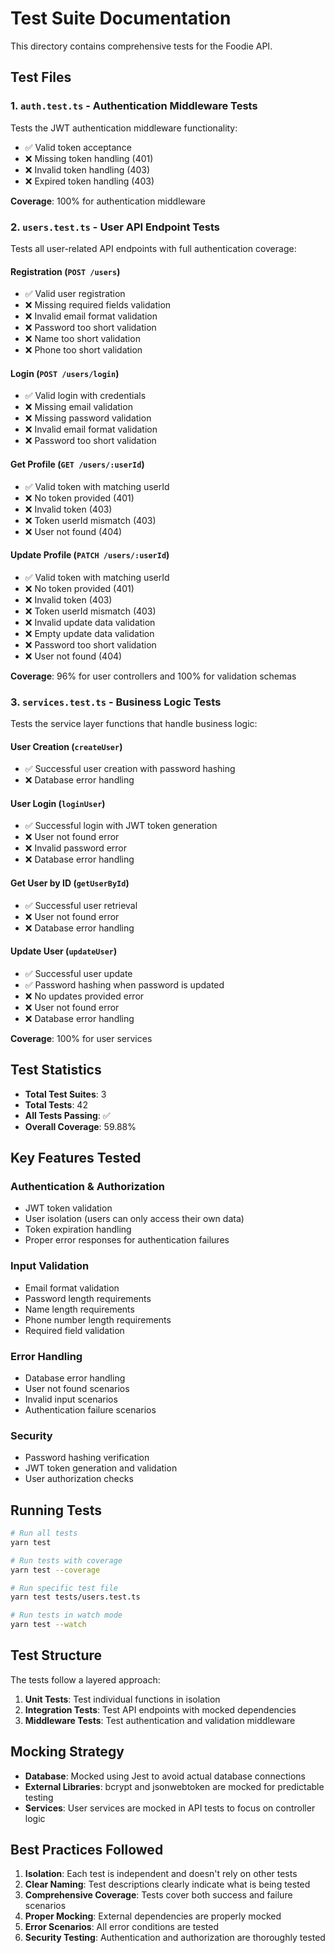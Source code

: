 # Test Suite Documentation

This directory contains comprehensive tests for the Foodie API.

## Test Files

### 1. `auth.test.ts` - Authentication Middleware Tests

Tests the JWT authentication middleware functionality:

- ✅ Valid token acceptance
- ❌ Missing token handling (401)
- ❌ Invalid token handling (403)
- ❌ Expired token handling (403)

**Coverage**: 100% for authentication middleware

### 2. `users.test.ts` - User API Endpoint Tests

Tests all user-related API endpoints with full authentication coverage:

#### Registration (`POST /users`)

- ✅ Valid user registration
- ❌ Missing required fields validation
- ❌ Invalid email format validation
- ❌ Password too short validation
- ❌ Name too short validation
- ❌ Phone too short validation

#### Login (`POST /users/login`)

- ✅ Valid login with credentials
- ❌ Missing email validation
- ❌ Missing password validation
- ❌ Invalid email format validation
- ❌ Password too short validation

#### Get Profile (`GET /users/:userId`)

- ✅ Valid token with matching userId
- ❌ No token provided (401)
- ❌ Invalid token (403)
- ❌ Token userId mismatch (403)
- ❌ User not found (404)

#### Update Profile (`PATCH /users/:userId`)

- ✅ Valid token with matching userId
- ❌ No token provided (401)
- ❌ Invalid token (403)
- ❌ Token userId mismatch (403)
- ❌ Invalid update data validation
- ❌ Empty update data validation
- ❌ Password too short validation
- ❌ User not found (404)

**Coverage**: 96% for user controllers and 100% for validation schemas

### 3. `services.test.ts` - Business Logic Tests

Tests the service layer functions that handle business logic:

#### User Creation (`createUser`)

- ✅ Successful user creation with password hashing
- ❌ Database error handling

#### User Login (`loginUser`)

- ✅ Successful login with JWT token generation
- ❌ User not found error
- ❌ Invalid password error
- ❌ Database error handling

#### Get User by ID (`getUserById`)

- ✅ Successful user retrieval
- ❌ User not found error
- ❌ Database error handling

#### Update User (`updateUser`)

- ✅ Successful user update
- ✅ Password hashing when password is updated
- ❌ No updates provided error
- ❌ User not found error
- ❌ Database error handling

**Coverage**: 100% for user services

## Test Statistics

- **Total Test Suites**: 3
- **Total Tests**: 42
- **All Tests Passing**: ✅
- **Overall Coverage**: 59.88%

## Key Features Tested

### Authentication & Authorization

- JWT token validation
- User isolation (users can only access their own data)
- Token expiration handling
- Proper error responses for authentication failures

### Input Validation

- Email format validation
- Password length requirements
- Name length requirements
- Phone number length requirements
- Required field validation

### Error Handling

- Database error handling
- User not found scenarios
- Invalid input scenarios
- Authentication failure scenarios

### Security

- Password hashing verification
- JWT token generation and validation
- User authorization checks

## Running Tests

```bash
# Run all tests
yarn test

# Run tests with coverage
yarn test --coverage

# Run specific test file
yarn test tests/users.test.ts

# Run tests in watch mode
yarn test --watch
```

## Test Structure

The tests follow a layered approach:

1. **Unit Tests**: Test individual functions in isolation
2. **Integration Tests**: Test API endpoints with mocked dependencies
3. **Middleware Tests**: Test authentication and validation middleware

## Mocking Strategy

- **Database**: Mocked using Jest to avoid actual database connections
- **External Libraries**: bcrypt and jsonwebtoken are mocked for predictable testing
- **Services**: User services are mocked in API tests to focus on controller logic

## Best Practices Followed

1. **Isolation**: Each test is independent and doesn't rely on other tests
2. **Clear Naming**: Test descriptions clearly indicate what is being tested
3. **Comprehensive Coverage**: Tests cover both success and failure scenarios
4. **Proper Mocking**: External dependencies are properly mocked
5. **Error Scenarios**: All error conditions are tested
6. **Security Testing**: Authentication and authorization are thoroughly tested
